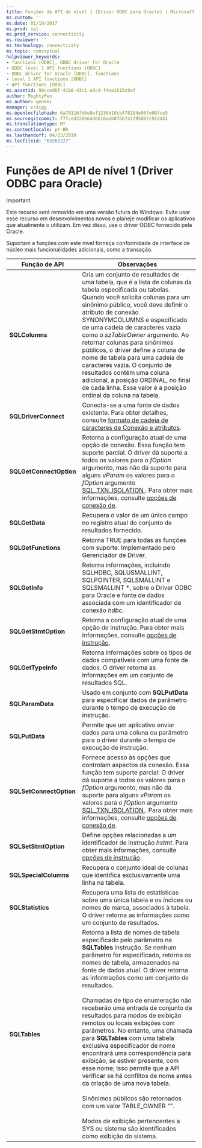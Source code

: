 ```yaml
---
title: Funções de API de nível 1 (Driver ODBC para Oracle) | Microsoft Docs
ms.custom: ''
ms.date: 01/19/2017
ms.prod: sql
ms.prod_service: connectivity
ms.reviewer: ''
ms.technology: connectivity
ms.topic: conceptual
helpviewer_keywords:
- functions [ODBC], ODBC driver for Oracle
- ODBC level 1 API functions [ODBC]
- ODBC driver for Oracle [ODBC], functions
- level 1 API functions [ODBC]
- API functions [ODBC]
ms.assetid: 98cced6f-41b8-43c1-a3cd-f4ea1615c0af
author: MightyPen
ms.author: genemi
manager: craigg
ms.openlocfilehash: 6a70116fb0e8ef1236b18cb478184e96fe08fce5
ms.sourcegitcommit: f7fced330b64d6616aeb8766747295807c92dd41
ms.translationtype: MT
ms.contentlocale: pt-BR
ms.lasthandoff: 04/23/2019
ms.locfileid: "63262227"
---
```

# <a name="level-1-api-functions-odbc-driver-for-oracle"></a>Funções de API de nível 1 (Driver ODBC para Oracle)
> [!IMPORTANT]  
>  Este recurso será removido em uma versão futura do Windows. Evite usar esse recurso em desenvolvimentos novos e planeje modificar os aplicativos que atualmente o utilizam. Em vez disso, use o driver ODBC fornecido pela Oracle.  
  
 Suportam a funções com este nível forneça conformidade de interface de núcleo mais funcionalidades adicionais, como a transação.  
  
|Função de API|Observações|  
|------------------|-----------|  
|**SQLColumns**|Cria um conjunto de resultados de uma tabela, que é a lista de colunas da tabela especificada ou tabelas. Quando você solicita colunas para um sinônimo público, você deve definir o atributo de conexão SYNONYMCOLUMNS e especificado de uma cadeia de caracteres vazia como o *szTableOwner* argumento. Ao retornar colunas para sinônimos públicos, o driver define a coluna de nome de tabela para uma cadeia de caracteres vazia. O conjunto de resultados contém uma coluna adicional, a posição ORDINAL, no final de cada linha. Esse valor é a posição ordinal da coluna na tabela.|  
|**SQLDriverConnect**|Conecta-se a uma fonte de dados existente. Para obter detalhes, consulte [formato de cadeia de caracteres de Conexão e atributos](../../odbc/microsoft/connection-string-format-and-attributes.md).|  
|**SQLGetConnectOption**|Retorna a configuração atual de uma opção de conexão. Essa função tem suporte parcial. O driver dá suporte a todos os valores para o *fOption* argumento, mas não dá suporte para alguns *vParam* os valores para o *fOption* argumento [SQL_TXN_ISOLATION ](../../odbc/microsoft/connect-options.md). Para obter mais informações, consulte [opções de conexão de](../../odbc/microsoft/connect-options.md).|  
|**SQLGetData**|Recupera o valor de um único campo no registro atual do conjunto de resultados fornecido.|  
|**SQLGetFunctions**|Retorna TRUE para todas as funções com suporte. Implementado pelo Gerenciador de Driver.|  
|**SQLGetInfo**|Retorna informações, incluindo SQLHDBC, SQLUSMALLINT, SQLPOINTER, SQLSMALLINT e SQLSMALLINT \*, sobre o Driver ODBC para Oracle e fonte de dados associada com um identificador de conexão *hdbc*.|  
|**SQLGetStmtOption**|Retorna a configuração atual de uma opção de instrução. Para obter mais informações, consulte [opções de instrução](../../odbc/microsoft/statement-options.md).|  
|**SQLGetTypeInfo**|Retorna informações sobre os tipos de dados compatíveis com uma fonte de dados. O driver retorna as informações em um conjunto de resultados SQL.|  
|**SQLParamData**|Usado em conjunto com **SQLPutData** para especificar dados de parâmetro durante o tempo de execução de instrução.|  
|**SQLPutData**|Permite que um aplicativo enviar dados para uma coluna ou parâmetro para o driver durante o tempo de execução de instrução.|  
|**SQLSetConnectOption**|Fornece acesso às opções que controlam aspectos da conexão. Essa função tem suporte parcial: O driver dá suporte a todos os valores para o *fOption* argumento, mas não dá suporte para alguns *vParam* os valores para o *fOption* argumento [SQL_TXN_ISOLATION ](../../odbc/microsoft/connect-options.md). Para obter mais informações, consulte [opções de conexão de](../../odbc/microsoft/connect-options.md).|  
|**SQLSetStmtOption**|Define opções relacionadas a um identificador de instrução *hstmt*. Para obter mais informações, consulte [opções de instrução](../../odbc/microsoft/statement-options.md).|  
|**SQLSpecialColumns**|Recupera o conjunto ideal de colunas que identifica exclusivamente uma linha na tabela.|  
|**SQLStatistics**|Recupera uma lista de estatísticas sobre uma única tabela e os índices ou nomes de marca, associados à tabela. O driver retorna as informações como um conjunto de resultados.|  
|**SQLTables**|Retorna a lista de nomes de tabela especificado pelo parâmetro na **SQLTables** instrução. Se nenhum parâmetro for especificado, retorna os nomes de tabela, armazenados na fonte de dados atual. O driver retorna as informações como um conjunto de resultados.<br /><br /> Chamadas de tipo de enumeração não receberão uma entrada de conjunto de resultados para modos de exibição remotos ou locais exibições com parâmetros. No entanto, uma chamada para **SQLTables** com uma tabela exclusiva especificador de nome encontrará uma correspondência para exibição, se estiver presente, com esse nome; Isso permite que a API verificar se há conflitos de nome antes da criação de uma nova tabela.<br /><br /> Sinônimos públicos são retornados com um valor TABLE_OWNER "".<br /><br /> Modos de exibição pertencentes a SYS ou sistema são identificados como exibição do sistema.|
